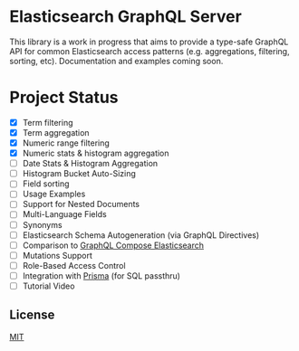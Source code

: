 # Elasticsearch GraphQL Server

This library is a work in progress that aims to provide a type-safe GraphQL API for common Elasticsearch access patterns (e.g. aggregations, filtering, sorting, etc). Documentation and examples coming soon.

# Project Status

- [x] Term filtering
- [x] Term aggregation
- [x] Numeric range filtering
- [x] Numeric stats & histogram aggregation
- [ ] Date Stats & Histogram Aggregation
- [ ] Histogram Bucket Auto-Sizing
- [ ] Field sorting
- [ ] Usage Examples
- [ ] Support for Nested Documents
- [ ] Multi-Language Fields
- [ ] Synonyms
- [ ] Elasticsearch Schema Autogeneration (via GraphQL Directives)
- [ ] Comparison to [GraphQL Compose Elasticsearch](https://github.com/graphql-compose/graphql-compose-elasticsearch)
- [ ] Mutations Support
- [ ] Role-Based Access Control
- [ ] Integration with [Prisma](https://prisma.io) (for SQL passthru)
- [ ] Tutorial Video

## License

[MIT](https://github.com/Spantree/elasticsearch-graphql/blob/master/LICENSE.md)